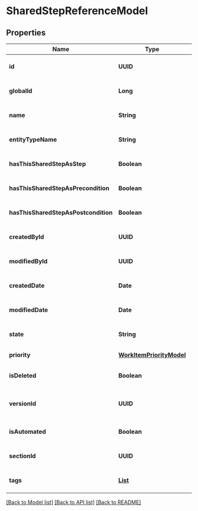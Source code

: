 # SharedStepReferenceModel
## Properties

| Name | Type | Description | Notes |
|------------ | ------------- | ------------- | -------------|
| **id** | **UUID** |  | [optional] [default to null] |
| **globalId** | **Long** |  | [optional] [default to null] |
| **name** | **String** |  | [optional] [default to null] |
| **entityTypeName** | **String** |  | [optional] [default to null] |
| **hasThisSharedStepAsStep** | **Boolean** |  | [optional] [default to null] |
| **hasThisSharedStepAsPrecondition** | **Boolean** |  | [optional] [default to null] |
| **hasThisSharedStepAsPostcondition** | **Boolean** |  | [optional] [default to null] |
| **createdById** | **UUID** |  | [optional] [default to null] |
| **modifiedById** | **UUID** |  | [optional] [default to null] |
| **createdDate** | **Date** |  | [optional] [default to null] |
| **modifiedDate** | **Date** |  | [optional] [default to null] |
| **state** | **String** |  | [optional] [default to null] |
| **priority** | [**WorkItemPriorityModel**](WorkItemPriorityModel.md) |  | [default to null] |
| **isDeleted** | **Boolean** |  | [optional] [default to null] |
| **versionId** | **UUID** | used for versioning changes in workitem | [optional] [default to null] |
| **isAutomated** | **Boolean** |  | [optional] [default to null] |
| **sectionId** | **UUID** |  | [optional] [default to null] |
| **tags** | [**List**](TagShortModel.md) |  | [optional] [default to null] |

[[Back to Model list]](../README.md#documentation-for-models) [[Back to API list]](../README.md#documentation-for-api-endpoints) [[Back to README]](../README.md)

